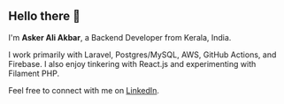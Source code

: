 ## Hello there 👋

I'm **Asker Ali Akbar**, a Backend Developer from Kerala, India.

I work primarily with Laravel, Postgres/MySQL, AWS, GitHub Actions, and Firebase. I also enjoy tinkering with React.js and experimenting with Filament PHP.

Feel free to connect with me on [LinkedIn](https://www.linkedin.com/in/askerakbar).
